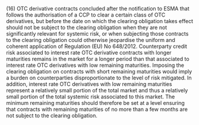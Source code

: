 (16) OTC derivative contracts concluded after the notification to ESMA that follows the authorisation of a CCP to clear a certain class of OTC derivatives, but before the date on which the clearing obligation takes effect should not be subject to the clearing obligation when they are not significantly relevant for systemic risk, or when subjecting those contracts to the clearing obligation could otherwise jeopardise the uniform and coherent application of Regulation (EU) No 648/2012. Counterparty credit risk associated to interest rate OTC derivative contracts with longer maturities remains in the market for a longer period than that associated to interest rate OTC derivatives with low remaining maturities. Imposing the clearing obligation on contracts with short remaining maturities would imply a burden on counterparties disproportionate to the level of risk mitigated. In addition, interest rate OTC derivatives with low remaining maturities represent a relatively small portion of the total market and thus a relatively small portion of the total systemic risk associated to this market. The minimum remaining maturities should therefore be set at a level ensuring that contracts with remaining maturities of no more than a few months are not subject to the clearing obligation.